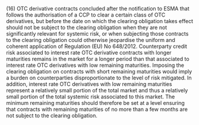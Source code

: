 (16) OTC derivative contracts concluded after the notification to ESMA that follows the authorisation of a CCP to clear a certain class of OTC derivatives, but before the date on which the clearing obligation takes effect should not be subject to the clearing obligation when they are not significantly relevant for systemic risk, or when subjecting those contracts to the clearing obligation could otherwise jeopardise the uniform and coherent application of Regulation (EU) No 648/2012. Counterparty credit risk associated to interest rate OTC derivative contracts with longer maturities remains in the market for a longer period than that associated to interest rate OTC derivatives with low remaining maturities. Imposing the clearing obligation on contracts with short remaining maturities would imply a burden on counterparties disproportionate to the level of risk mitigated. In addition, interest rate OTC derivatives with low remaining maturities represent a relatively small portion of the total market and thus a relatively small portion of the total systemic risk associated to this market. The minimum remaining maturities should therefore be set at a level ensuring that contracts with remaining maturities of no more than a few months are not subject to the clearing obligation.